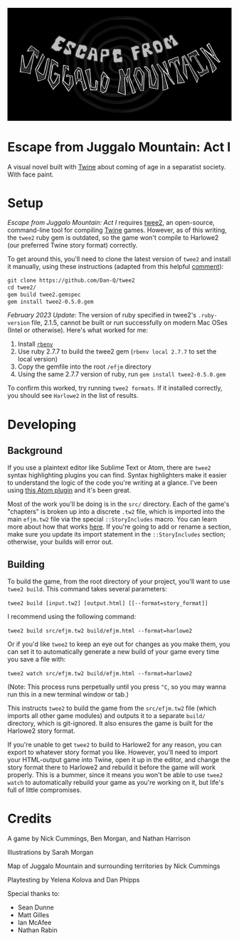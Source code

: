 ![Escape from Juggalo Mountain title](src/img/title_screen_image.png "Logo Title Text")

# Escape from Juggalo Mountain: Act I

A visual novel built with [Twine](http://twinery.org/) about coming of age in a separatist society. With face paint.

# Setup

_Escape from Juggalo Mountain: Act I_ requires [twee2](https://github.com/Dan-Q/twee2), an open-source, command-line tool for compiling [Twine](http://twinery.org/) games. However, as of this writing, the `twee2` ruby gem is outdated, so the game won't compile to Harlowe2 (our preferred Twine story format) correctly.

To get around this, you'll need to clone the latest version of `twee2` and install it manually, using these instructions (adapted from this helpful [comment](https://github.com/Dan-Q/twee2/issues/36#issuecomment-383277996)):

```
git clone https://github.com/Dan-Q/twee2
cd twee2/
gem build twee2.gemspec
gem install twee2-0.5.0.gem
```

_February 2023 Update_: The version of ruby specified in twee2's `.ruby-version` file, 2.1.5, cannot be built or run successfully on modern Mac OSes (Intel or otherwise). Here's what worked for me:

1. Install [`rbenv`](https://github.com/rbenv/rbenv)
2. Use ruby 2.7.7 to build the twee2 gem (`rbenv local 2.7.7` to set the local version)
3. Copy the gemfile into the root `/efjm` directory
4. Using the same 2.7.7 version of ruby, run `gem install twee2-0.5.0.gem`

To confirm this worked, try running `twee2 formats`. If it installed correctly, you should see `Harlowe2` in the list of results.

# Developing

## Background

If you use a plaintext editor like Sublime Text or Atom, there are `twee2` syntax highlighting plugins you can find. Syntax highlighters make it easier to understand the logic of the code you're writing at a glance. I've been using [this Atom plugin](https://github.com/bvautour/language-twee2) and it's been great.

Most of the work you'll be doing is in the `src/` directory. Each of the game's "chapters" is broken up into a discrete `.tw2` file, which is imported into the main `efjm.tw2` file via the special `::StoryIncludes` macro. You can learn more about how that works [here](https://dan-q.github.io/twee2/documentation.html#includes). If you're going to add or rename a section, make sure you update its import statement in the `::StoryIncludes` section; otherwise, your builds will error out.

## Building

To build the game, from the root directory of your project, you'll want to use `twee2 build`. This command takes several parameters:

`twee2 build [input.tw2] [output.html] [[--format=story_format]]`

I recommend using the following command:

`twee2 build src/efjm.tw2 build/efjm.html --format=harlowe2`

Or if you'd like `twee2` to keep an eye out for changes as you make them, you can set it to automatically generate a new build of your game every time you save a file with:

`twee2 watch src/efjm.tw2 build/efjm.html --format=harlowe2`

(Note: This process runs perpetually until you press `^C`, so you may wanna run this in a new terminal window or tab.)

This instructs `twee2` to build the game from the `src/efjm.tw2` file (which imports all other game modules) and outputs it to a separate `build/` directory, which is git-ignored. It also ensures the game is built for the Harlowe2 story format.

If you're unable to get `twee2` to build to Harlowe2 for any reason, you can export to whatever story format you like. However, you'll need to import your HTML-output game into Twine, open it up in the editor, and change the story format there to Harlowe2 and rebuild it before the game will work properly. This is a bummer, since it means you won't be able to use `twee2 watch` to automatically rebuild your game as you're working on it, but life's full of little compromises.

# Credits

A game by Nick Cummings, Ben Morgan, and Nathan Harrison

Illustrations by Sarah Morgan

Map of Juggalo Mountain and surrounding territories by Nick Cummings

Playtesting by Yelena Kolova and Dan Phipps

Special thanks to:

- Sean Dunne
- Matt Gilles
- Ian McAfee
- Nathan Rabin
